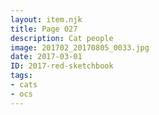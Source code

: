 ```yaml
---
layout: item.njk
title: Page 027
description: Cat people
image: 201702_20170805_0033.jpg
date: 2017-03-01
ID: 2017-red-sketchbook
tags:  
- cats 
- ocs
---
```

